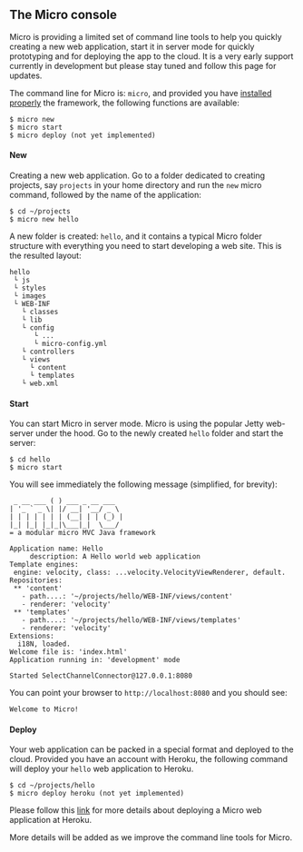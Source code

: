 ## The Micro console

Micro is providing a limited set of command line tools to help you quickly creating a new web application, start it in server mode for quickly prototyping and for deploying the app to the cloud. It is a very early support currently in development but please stay tuned and follow this page for updates.

The command line for Micro is: `micro`, and provided you have [installed properly](/misc/check_java.md#cli_path/) the framework, the following functions are available:

    $ micro new 
    $ micro start 
    $ micro deploy (not yet implemented)   

#### New
Creating a new web application. Go to a folder dedicated to creating projects, say `projects` in your home directory and run the `new` micro command, followed by the name of the application:

    $ cd ~/projects
    $ micro new hello

A new folder is created: `hello`, and it contains a typical Micro folder structure with everything you need to start developing a web site. This is the resulted layout:

    hello
     └ js
     └ styles
     └ images                     
     └ WEB-INF                    
       └ classes                  
       └ lib                      
       └ config                   
          └ ...       
          └ micro-config.yml      
       └ controllers              
       └ views                    
         └ content                
         └ templates              
       └ web.xml                  

#### Start
You can start Micro in server mode. Micro is using the popular Jetty web-server under the hood. Go to the newly created `hello` folder and start the server:

    $ cd hello
    $ micro start

You will see immediately the following message (simplified, for brevity):

     _ __ ___ ( ) ___ _ __ ___ 
    | '_ ` _ \| |/ __| '__/ _ \ 
    | | | | | | | (__| | | (_) |
    |_| |_| |_|_|\___|_|  \___/ 
    = a modular micro MVC Java framework

    Application name: Hello
         description: A Hello world web application
    Template engines:
     engine: velocity, class: ...velocity.VelocityViewRenderer, default.
    Repositories:
     ** 'content'
       - path....: '~/projects/hello/WEB-INF/views/content'
       - renderer: 'velocity'
     ** 'templates'
       - path....: '~/projects/hello/WEB-INF/views/templates'
       - renderer: 'velocity'
    Extensions:
      i18N, loaded.
    Welcome file is: 'index.html'
    Application running in: 'development' mode
    
    Started SelectChannelConnector@127.0.0.1:8080

You can point your browser to `http://localhost:8080` and you should see:

    Welcome to Micro!
    
#### Deploy
Your web application can be packed in a special format and deployed to the cloud. Provided you have an account with Heroku, the following command will deploy your `hello` web application to Heroku.
    
    $ cd ~/projects/hello
    $ micro deploy heroku (not yet implemented)

Please follow this [link](/micro_for/heroku.md/) for more details about deploying a Micro web application at Heroku.

More details will be added as we improve the command line tools for Micro.
    